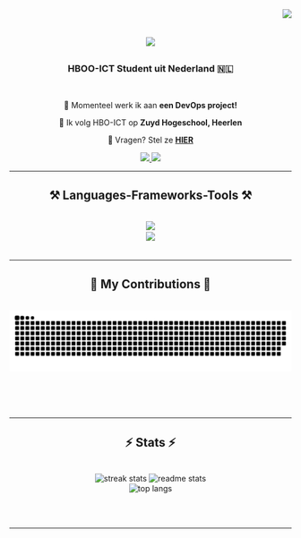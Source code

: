 <img align="right" src="https://visitor-badge.laobi.icu/badge?page_id=OFFTijn.OFFTijn" />

<h1 align="center">
    <img src="https://readme-typing-svg.herokuapp.com/?font=Righteous&color=15F338&size=35&center=true&vCenter=true&width=500&height=70&duration=4000&lines=Hi+There!+👋;+I'm+Tijn+Mestrom!;" />
</h1>

<h3 align="center">HBOO-ICT Student uit Nederland 🇳🇱</h3>

<br/>

<div align="center">
 
🔭 Momenteel werk ik aan **een DevOps project!**
 
🌱 Ik volg HBO-ICT op **Zuyd Hogeschool, Heerlen**

💬 Vragen? Stel ze **[HIER](https://www.linkedin.com/in/tijn-mestrom-0a5953273/)**

 </div>
 
<div align="center"> 
  <a href="mailto:tijnm06@gmail.com">
    <img src="https://img.shields.io/badge/Outlook-333333?style=for-the-badge&logo=microsoftoutlook&logoColor=white" />
  </a>
  <a href="https://www.linkedin.com/in/tijn-mestrom-0a5953273">
    <img src="https://img.shields.io/badge/LinkedIn-0077B5?style=for-the-badge&logo=linkedin&logoColor=white" />
  </a>
</div>

 <hr/>
 
<h2 align="center">⚒️ Languages-Frameworks-Tools ⚒️</h2>
<br/>
<div align="center">
    <div>
        <img src="https://skillicons.dev/icons?i=vscode,visualstudio,github,figma,dotnet,php"/>
    </div>
    <div>
        <img src="https://skillicons.dev/icons?i=html,css,javascript,python,cs,mysql,sqlite"/>
    </div>
</div>

<br/>
<hr/>

<div align="center">
  <h2>🐍 My Contributions 🐍</h2>
  <br>
  <img alt="snake eating my contributions" src="https://raw.githubusercontent.com/OFFTijn/OFFTijn/output/github-contribution-grid-snake.svg" />
  
  <br/><br/><br/>
</div>

<hr/>

<h2 align="center">⚡ Stats ⚡</h2>
<br>
<div align=center>
  <img width=413 src="https://streak-stats.demolab.com/?user=OFFTijn&theme=react&border_radius=10" alt="streak stats"/>
  <img width=390 src="https://github-readme-stats.vercel.app/api?username=OFFTijn&show_icons=true&theme=react&rank_icon=github&border_radius=10" alt="readme stats" />
  <br/>
  <img width=325 align="center" src="https://github-readme-stats.vercel.app/api/top-langs/?username=OFFTijn&langs_count=8&layout=compact&theme=react&border_radius=10&size_weight=0.5&count_weight=0.5&exclude_repo=github-readme-stats" alt="top langs" />
</div>

<br/><br/>

<hr/>

